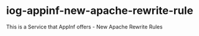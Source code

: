 # iog-appinf-new-apache-rewrite-rule
This is a Service that AppInf offers - New Apache Rewrite Rules
